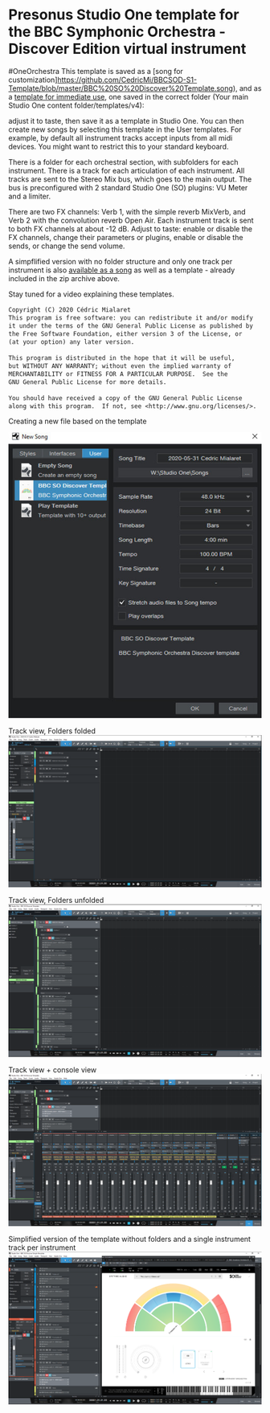# Presonus Studio One template for the BBC Symphonic Orchestra - Discover Edition virtual instrument
#OneOrchestra
This template is saved as a [song for customization]https://github.com/CedricMi/BBCSOD-S1-Template/blob/master/BBC%20SO%20Discover%20Template.song), and as a [template for immediate use](https://github.com/CedricMi/BBCSOD-S1-Template/blob/master/BBC%20Symphony%20Orchestra%20Discover%20Templates%20for%20Studio%20One%204.zip), one saved in the correct folder (Your main Studio One content folder/templates/v4):

adjust it to taste, then save it as a template in Studio One.
You can then create new songs by selecting this template in the User templates.
For example, by default all instrument tracks accept inputs from all midi devices. You might want to restrict this to your standard keyboard.

There is a folder for each orchestral section, with subfolders for each instrument.
There is a track for each articulation of each instrument.
All tracks are sent to the Stereo Mix bus, which goes to the main output.
The bus is preconfigured with 2 standard Studio One (SO) plugins: VU Meter and a limiter.

There are two FX channels: Verb 1, with the simple reverb MixVerb, and Verb 2 with the convolution reverb Open Air.
Each instrument track is sent to both FX channels at about -12 dB.
Adjust to taste: enable or disable the FX channels, change their parameters or plugins, enable or disable the sends, or change the send volume.

A simpflified version with no folder structure and only one track per instrument is also [available as a song](https://github.com/CedricMi/BBCSOD-S1-Template/blob/master/BBC%20SO%20Discover%20Simple%20Template.song) as well as a template - already included in the zip archive above.

Stay tuned for a video explaining these templates.


    Copyright (C) 2020 Cédric Mialaret
    This program is free software: you can redistribute it and/or modify
    it under the terms of the GNU General Public License as published by
    the Free Software Foundation, either version 3 of the License, or
    (at your option) any later version.

    This program is distributed in the hope that it will be useful,
    but WITHOUT ANY WARRANTY; without even the implied warranty of
    MERCHANTABILITY or FITNESS FOR A PARTICULAR PURPOSE.  See the
    GNU General Public License for more details.

    You should have received a copy of the GNU General Public License
    along with this program.  If not, see <http://www.gnu.org/licenses/>.


Creating a new file based on the template

![Alt text](BBCSODiscoverStudioOneTemplate-NewSong.jpg?raw=true "Creating a new file based on the template")

Track view, Folders folded
![Alt text](BBCSODiscoverStudioOneTemplate-Folded.png?raw=true "Track view, Folders folded")

Track view, Folders unfolded
![Alt text](BBCSODiscoverStudioOneTemplate-Unfolded.png?raw=true "Track view, Folders unfolded")

Track view + console view
![Alt text](BBCSODiscoverStudioOneTemplate-Console.png?raw=true "Track view + console view")

Simplified version of the template without folders and a single instrument track per instrument
![Alt text](BBCSODiscoverStudioOneTemplate-Simplified.png?raw=true "Track view + console view")
